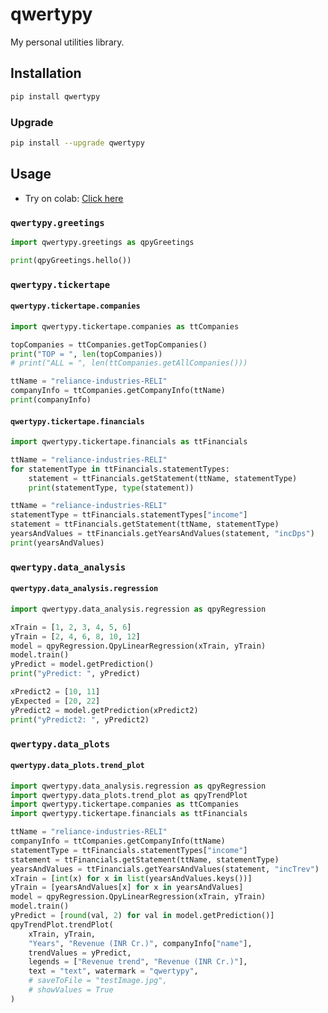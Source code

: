 # qwertypy

My personal utilities library.

## Installation

```bash
pip install qwertypy
```

### Upgrade

```bash
pip install --upgrade qwertypy
```

## Usage

-   Try on colab: [Click here](https://colab.research.google.com/drive/1SK96YfBgIPY-CKNfvQxvBKkJnNA7fSCe?usp=sharing)

### `qwertypy.greetings`

```py
import qwertypy.greetings as qpyGreetings

print(qpyGreetings.hello())
```

### `qwertypy.tickertape`

#### `qwertypy.tickertape.companies`

```py
import qwertypy.tickertape.companies as ttCompanies

topCompanies = ttCompanies.getTopCompanies()
print("TOP = ", len(topCompanies))
# print("ALL = ", len(ttCompanies.getAllCompanies()))

ttName = "reliance-industries-RELI"
companyInfo = ttCompanies.getCompanyInfo(ttName)
print(companyInfo)
```

#### `qwertypy.tickertape.financials`

```py
import qwertypy.tickertape.financials as ttFinancials

ttName = "reliance-industries-RELI"
for statementType in ttFinancials.statementTypes:
    statement = ttFinancials.getStatement(ttName, statementType)
    print(statementType, type(statement))

ttName = "reliance-industries-RELI"
statementType = ttFinancials.statementTypes["income"]
statement = ttFinancials.getStatement(ttName, statementType)
yearsAndValues = ttFinancials.getYearsAndValues(statement, "incDps")
print(yearsAndValues)
```

### `qwertypy.data_analysis`

#### `qwertypy.data_analysis.regression`

```py
import qwertypy.data_analysis.regression as qpyRegression

xTrain = [1, 2, 3, 4, 5, 6]
yTrain = [2, 4, 6, 8, 10, 12]
model = qpyRegression.QpyLinearRegression(xTrain, yTrain)
model.train()
yPredict = model.getPrediction()
print("yPredict: ", yPredict)

xPredict2 = [10, 11]
yExpected = [20, 22]
yPredict2 = model.getPrediction(xPredict2)
print("yPredict2: ", yPredict2)
```

### `qwertypy.data_plots`

#### `qwertypy.data_plots.trend_plot`

```py
import qwertypy.data_analysis.regression as qpyRegression
import qwertypy.data_plots.trend_plot as qpyTrendPlot
import qwertypy.tickertape.companies as ttCompanies
import qwertypy.tickertape.financials as ttFinancials

ttName = "reliance-industries-RELI"
companyInfo = ttCompanies.getCompanyInfo(ttName)
statementType = ttFinancials.statementTypes["income"]
statement = ttFinancials.getStatement(ttName, statementType)
yearsAndValues = ttFinancials.getYearsAndValues(statement, "incTrev")
xTrain = [int(x) for x in list(yearsAndValues.keys())]
yTrain = [yearsAndValues[x] for x in yearsAndValues]
model = qpyRegression.QpyLinearRegression(xTrain, yTrain)
model.train()
yPredict = [round(val, 2) for val in model.getPrediction()]
qpyTrendPlot.trendPlot(
    xTrain, yTrain,
    "Years", "Revenue (INR Cr.)", companyInfo["name"],
    trendValues = yPredict,
    legends = ["Revenue trend", "Revenue (INR Cr.)"],
    text = "text", watermark = "qwertypy",
    # saveToFile = "testImage.jpg",
    # showValues = True
)
```
